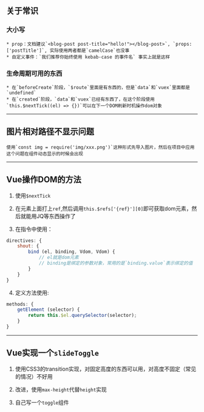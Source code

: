 ## 关于常识

### 大小写

    * prop：文档建议`<blog-post post-title="hello!"></blog-post>`, `props: ['postTitle']`, 实际使用两者都是`camelCase`也没事
    * 自定义事件：`我们推荐你始终使用 kebab-case 的事件名` 事实上就是这样

### 生命周期可用的东西

    * 在`beforeCreate`阶段，`$route`里面是有东西的，但是`data`和`vuex`里面都是`undefined`
    * 在`created`阶段，`data`和`vuex`已经有东西了，在这个阶段使用`this.$nextTick((el) => {})`可以在下一个DOM刷新时机操作dom对象

--------------

## 图片相对路径不显示问题

    使用`const img = require('img/xxx.png')`这种形式先导入图片，然后在项目中应用
    这个问题在组件动态显示的时候会出现

--------------

## Vue操作DOM的方法

1. 使用`$nextTick`

2. 在元素上面打上`ref`,然后调用`this.$refs['{ref}'][0]`即可获取dom元素，然后就能用JQ等东西操作了

3. 在指令中使用：

```javascript
directives: {
    shout: {
        bind (el, binding, Vdom, Vdom) {
            // el就是dom元素
            // binding是绑定的参数对象，常用的是`binding.value`表示绑定的值
        }
    }
}
```

4. 定义方法使用:

```javascript
methods: {
    getElement (selector) {
        return this.$el.querySelector(selector);
    }
}
```

--------------

## Vue实现一个`slideToggle`

1. 使用CSS3的transition实现，对固定高度的东西可以用，对高度不固定（常见的情况）不好用

2. 改进，使用`max-height`代替`height`实现

3. 自己写一个`toggle`组件